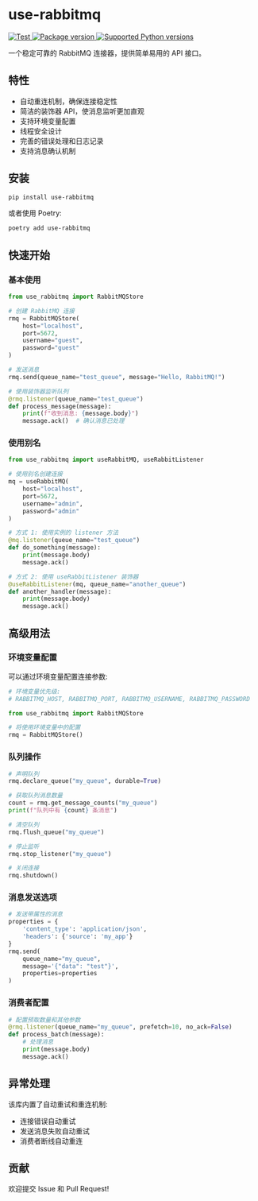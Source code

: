 # use-rabbitmq

<a href="https://github.com/use-py/use-rabbitmq/actions/workflows/test.yml?query=event%3Apush+branch%3Amain" target="_blank">
    <img src="https://github.com/use-py/use-rabbitmq/workflows/test%20suite/badge.svg?branch=main&event=push" alt="Test">
</a>
<a href="https://pypi.org/project/use-rabbitmq" target="_blank">
    <img src="https://img.shields.io/pypi/v/use-rabbitmq.svg" alt="Package version">
</a>
<a href="https://pypi.org/project/use-rabbitmq" target="_blank">
    <img src="https://img.shields.io/pypi/pyversions/use-rabbitmq.svg" alt="Supported Python versions">
</a>

一个稳定可靠的 RabbitMQ 连接器，提供简单易用的 API 接口。

## 特性

- 自动重连机制，确保连接稳定性
- 简洁的装饰器 API，使消息监听更加直观
- 支持环境变量配置
- 线程安全设计
- 完善的错误处理和日志记录
- 支持消息确认机制

## 安装

```bash
pip install use-rabbitmq
```

或者使用 Poetry:

```bash
poetry add use-rabbitmq
```

## 快速开始

### 基本使用

```python
from use_rabbitmq import RabbitMQStore

# 创建 RabbitMQ 连接
rmq = RabbitMQStore(
    host="localhost",
    port=5672,
    username="guest",
    password="guest"
)

# 发送消息
rmq.send(queue_name="test_queue", message="Hello, RabbitMQ!")

# 使用装饰器监听队列
@rmq.listener(queue_name="test_queue")
def process_message(message):
    print(f"收到消息: {message.body}")
    message.ack()  # 确认消息已处理
```

### 使用别名

```python
from use_rabbitmq import useRabbitMQ, useRabbitListener

# 使用别名创建连接
mq = useRabbitMQ(
    host="localhost",
    port=5672,
    username="admin",
    password="admin"
)

# 方式 1: 使用实例的 listener 方法
@mq.listener(queue_name="test_queue")
def do_something(message):
    print(message.body)
    message.ack()

# 方式 2: 使用 useRabbitListener 装饰器
@useRabbitListener(mq, queue_name="another_queue")
def another_handler(message):
    print(message.body)
    message.ack()
```

## 高级用法

### 环境变量配置

可以通过环境变量配置连接参数:

```python
# 环境变量优先级: 
# RABBITMQ_HOST, RABBITMQ_PORT, RABBITMQ_USERNAME, RABBITMQ_PASSWORD

from use_rabbitmq import RabbitMQStore

# 将使用环境变量中的配置
rmq = RabbitMQStore()
```

### 队列操作

```python
# 声明队列
rmq.declare_queue("my_queue", durable=True)

# 获取队列消息数量
count = rmq.get_message_counts("my_queue")
print(f"队列中有 {count} 条消息")

# 清空队列
rmq.flush_queue("my_queue")

# 停止监听
rmq.stop_listener("my_queue")

# 关闭连接
rmq.shutdown()
```

### 消息发送选项

```python
# 发送带属性的消息
properties = {
    'content_type': 'application/json',
    'headers': {'source': 'my_app'}
}
rmq.send(
    queue_name="my_queue", 
    message='{"data": "test"}', 
    properties=properties
)
```

### 消费者配置

```python
# 配置预取数量和其他参数
@rmq.listener(queue_name="my_queue", prefetch=10, no_ack=False)
def process_batch(message):
    # 处理消息
    print(message.body)
    message.ack()
```

## 异常处理

该库内置了自动重试和重连机制:

- 连接错误自动重试
- 发送消息失败自动重试
- 消费者断线自动重连

## 贡献

欢迎提交 Issue 和 Pull Request!
